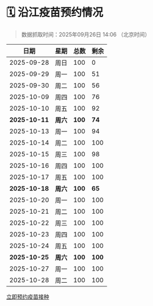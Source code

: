 # 🗓️ 沿江疫苗预约情况

> 数据抓取时间：2025年09月26日 14:06 （北京时间）

| 日期 | 星期 | 总数 | 剩余 |
|------|------|------|------|
| 2025-09-28 | 周日 | 100 | 0 |
| 2025-09-29 | 周一 | 100 | 51 |
| 2025-09-30 | 周二 | 100 | 56 |
| 2025-10-09 | 周四 | 100 | 76 |
| 2025-10-10 | 周五 | 100 | 92 |
| **2025-10-11** | **周六** | **100** | **74** |
| 2025-10-13 | 周一 | 100 | 94 |
| 2025-10-14 | 周二 | 100 | 100 |
| 2025-10-15 | 周三 | 100 | 98 |
| 2025-10-16 | 周四 | 100 | 100 |
| 2025-10-17 | 周五 | 100 | 100 |
| **2025-10-18** | **周六** | **100** | **65** |
| 2025-10-20 | 周一 | 100 | 100 |
| 2025-10-21 | 周二 | 100 | 100 |
| 2025-10-22 | 周三 | 100 | 100 |
| 2025-10-23 | 周四 | 100 | 100 |
| 2025-10-24 | 周五 | 100 | 100 |
| **2025-10-25** | **周六** | **100** | **100** |
| 2025-10-27 | 周一 | 100 | 100 |
| 2025-10-28 | 周二 | 100 | 100 |


<div class="button-container">
<a class="btn" href="http://yfzweb.ishequ.net/#/login" target="_blank">立即预约疫苗接种</a>
</div>
